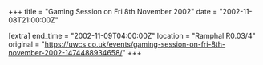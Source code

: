 +++
title = "Gaming Session on Fri 8th November 2002"
date = "2002-11-08T21:00:00Z"

[extra]
end_time = "2002-11-09T04:00:00Z"
location = "Ramphal R0.03/4"
original = "https://uwcs.co.uk/events/gaming-session-on-fri-8th-november-2002-1474488934658/"
+++



